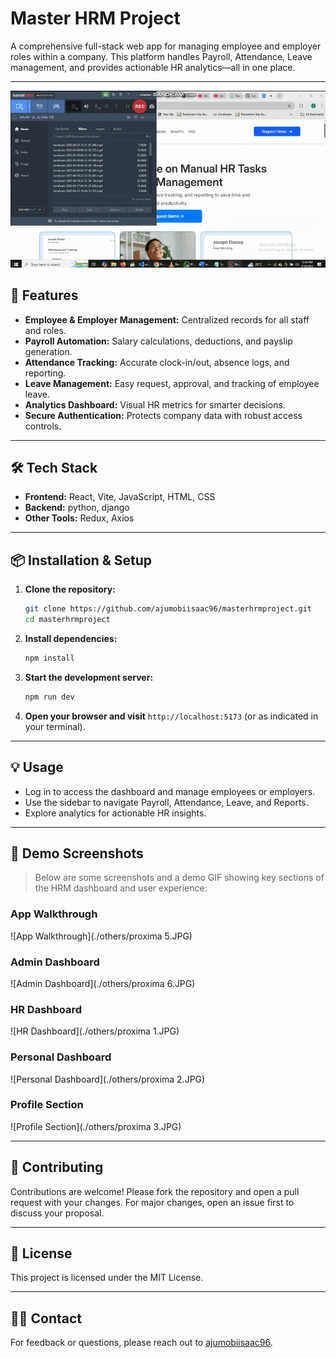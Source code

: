 # Master HRM Project

A comprehensive full-stack web app for managing employee and employer roles within a company. This platform handles Payroll, Attendance, Leave management, and provides actionable HR analytics—all in one place.

---

![HRM Banner](./others/banner.gif)

## 🚀 Features

- **Employee & Employer Management:** Centralized records for all staff and roles.
- **Payroll Automation:** Salary calculations, deductions, and payslip generation.
- **Attendance Tracking:** Accurate clock-in/out, absence logs, and reporting.
- **Leave Management:** Easy request, approval, and tracking of employee leave.
- **Analytics Dashboard:** Visual HR metrics for smarter decisions.
- **Secure Authentication:** Protects company data with robust access controls.

---

## 🛠️ Tech Stack

- **Frontend:** React, Vite, JavaScript, HTML, CSS
- **Backend:** python, django
- **Other Tools:** Redux, Axios

---

## 📦 Installation & Setup

1. **Clone the repository:**
    ```bash
    git clone https://github.com/ajumobiisaac96/masterhrmproject.git
    cd masterhrmproject
    ```
2. **Install dependencies:**
    ```bash
    npm install
    ```
3. **Start the development server:**
    ```bash
    npm run dev
    ```
4. **Open your browser and visit** `http://localhost:5173` (or as indicated in your terminal).

---

## 💡 Usage

- Log in to access the dashboard and manage employees or employers.
- Use the sidebar to navigate Payroll, Attendance, Leave, and Reports.
- Explore analytics for actionable HR insights.

---

## 📸 Demo Screenshots

> Below are some screenshots and a demo GIF showing key sections of the HRM dashboard and user experience:

### App Walkthrough
![App Walkthrough](./others/proxima 5.JPG)

### Admin Dashboard
![Admin Dashboard](./others/proxima 6.JPG)

### HR Dashboard
![HR Dashboard](./others/proxima 1.JPG)

### Personal Dashboard
![Personal Dashboard](./others/proxima 2.JPG)

### Profile Section
![Profile Section](./others/proxima 3.JPG)

---

## 🤝 Contributing

Contributions are welcome! Please fork the repository and open a pull request with your changes. For major changes, open an issue first to discuss your proposal.

---

## 📄 License

This project is licensed under the MIT License.

---

## 🙋‍♂️ Contact

For feedback or questions, please reach out to [ajumobiisaac96](mailto:your-email@example.com).
